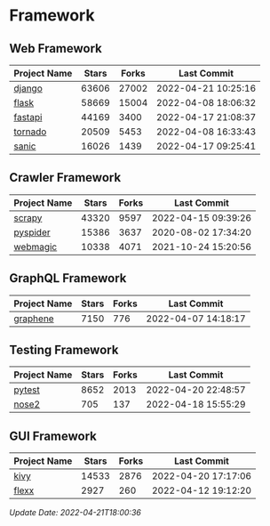 # Framework

## Web Framework
| Project Name | Stars | Forks | Last Commit |
| ------------ | ----- | ----- | ----------- |
| [django](https://github.com/django/django) | 63606 | 27002 | 2022-04-21 10:25:16 |
| [flask](https://github.com/pallets/flask) | 58669 | 15004 | 2022-04-08 18:06:32 |
| [fastapi](https://github.com/tiangolo/fastapi) | 44169 | 3400 | 2022-04-17 21:08:37 |
| [tornado](https://github.com/tornadoweb/tornado) | 20509 | 5453 | 2022-04-08 16:33:43 |
| [sanic](https://github.com/sanic-org/sanic) | 16026 | 1439 | 2022-04-17 09:25:41 |

## Crawler Framework
| Project Name | Stars | Forks | Last Commit |
| ------------ | ----- | ----- | ----------- |
| [scrapy](https://github.com/scrapy/scrapy) | 43320 | 9597 | 2022-04-15 09:39:26 |
| [pyspider](https://github.com/binux/pyspider) | 15386 | 3637 | 2020-08-02 17:34:20 |
| [webmagic](https://github.com/code4craft/webmagic) | 10338 | 4071 | 2021-10-24 15:20:56 |

## GraphQL Framework
| Project Name | Stars | Forks | Last Commit |
| ------------ | ----- | ----- | ----------- |
| [graphene](https://github.com/graphql-python/graphene) | 7150 | 776 | 2022-04-07 14:18:17 |

## Testing Framework
| Project Name | Stars | Forks | Last Commit |
| ------------ | ----- | ----- | ----------- |
| [pytest](https://github.com/pytest-dev/pytest) | 8652 | 2013 | 2022-04-20 22:48:57 |
| [nose2](https://github.com/nose-devs/nose2) | 705 | 137 | 2022-04-18 15:55:29 |

## GUI Framework
| Project Name | Stars | Forks | Last Commit |
| ------------ | ----- | ----- | ----------- |
| [kivy](https://github.com/kivy/kivy) | 14533 | 2876 | 2022-04-20 17:17:06 |
| [flexx](https://github.com/flexxui/flexx) | 2927 | 260 | 2022-04-12 19:12:20 |

*Update Date: 2022-04-21T18:00:36*